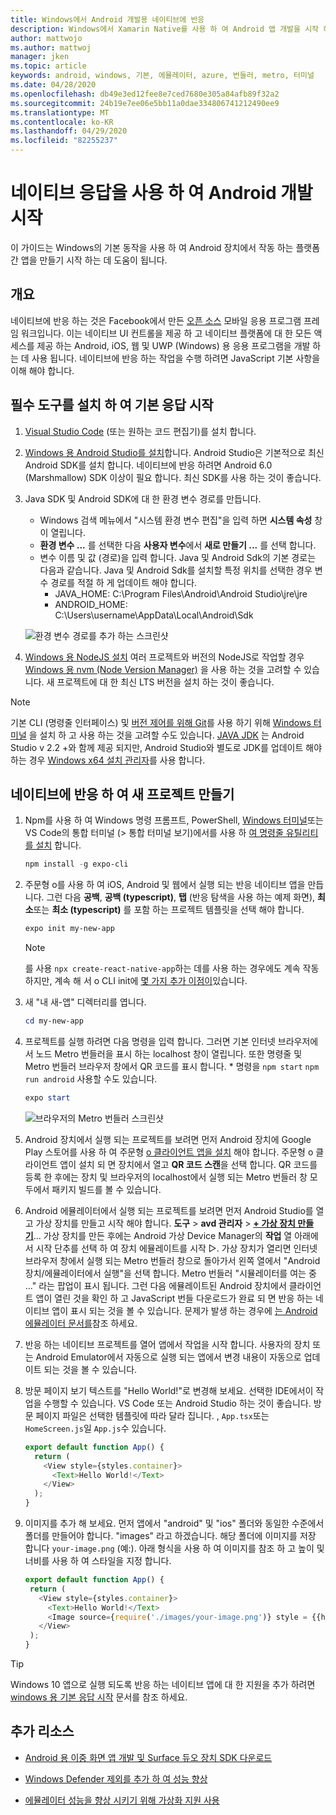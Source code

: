 ```yaml
---
title: Windows에서 Android 개발용 네이티브에 반응
description: Windows에서 Xamarin Native를 사용 하 여 Android 앱 개발을 시작 하세요.
author: mattwojo
ms.author: mattwoj
manager: jken
ms.topic: article
keywords: android, windows, 기본, 에뮬레이터, azure, 번들러, metro, 터미널
ms.date: 04/28/2020
ms.openlocfilehash: db49e3ed12fee8e7ced7680e305a84afb89f32a2
ms.sourcegitcommit: 24b19e7ee06e5bb11a0dae334806741212490ee9
ms.translationtype: MT
ms.contentlocale: ko-KR
ms.lasthandoff: 04/29/2020
ms.locfileid: "82255237"
---
```

# <a name="get-started-developing-for-android-using-react-native"></a>네이티브 응답을 사용 하 여 Android 개발 시작

이 가이드는 Windows의 기본 동작을 사용 하 여 Android 장치에서 작동 하는 플랫폼 간 앱을 만들기 시작 하는 데 도움이 됩니다.

## <a name="overview"></a>개요

네이티브에 반응 하는 것은 Facebook에서 만든 [오픈 소스](https://github.com/facebook/react-native) 모바일 응용 프로그램 프레임 워크입니다. 이는 네이티브 UI 컨트롤을 제공 하 고 네이티브 플랫폼에 대 한 모든 액세스를 제공 하는 Android, iOS, 웹 및 UWP (Windows) 용 응용 프로그램을 개발 하는 데 사용 됩니다. 네이티브에 반응 하는 작업을 수행 하려면 JavaScript 기본 사항을 이해 해야 합니다.

## <a name="get-started-with-react-native-by-installing-required-tools"></a>필수 도구를 설치 하 여 기본 응답 시작

1. [Visual Studio Code](https://code.visualstudio.com) (또는 원하는 코드 편집기)를 설치 합니다.

2. [Windows 용 Android Studio를 설치](https://developer.android.com/studio)합니다. Android Studio은 기본적으로 최신 Android SDK를 설치 합니다. 네이티브에 반응 하려면 Android 6.0 (Marshmallow) SDK 이상이 필요 합니다. 최신 SDK를 사용 하는 것이 좋습니다.

3. Java SDK 및 Android SDK에 대 한 환경 변수 경로를 만듭니다.
    - Windows 검색 메뉴에서 "시스템 환경 변수 편집"을 입력 하면 **시스템 속성** 창이 열립니다.
    - **환경 변수 ...** 를 선택한 다음 **사용자 변수**에서 **새로 만들기 ...** 를 선택 합니다.
    - 변수 이름 및 값 (경로)을 입력 합니다. Java 및 Android Sdk의 기본 경로는 다음과 같습니다. Java 및 Android Sdk를 설치할 특정 위치를 선택한 경우 변수 경로를 적절 하 게 업데이트 해야 합니다.
        - JAVA_HOME: C:\Program Files\Android\Android Studio\jre\jre
        - ANDROID_HOME: C:\Users\username\AppData\Local\Android\Sdk

    ![환경 변수 경로를 추가 하는 스크린샷](../images/add-environmental-variable-path.png)

4. [Windows 용 NodeJS 설치](https://nodejs.org/en/) 여러 프로젝트와 버전의 NodeJS로 작업할 경우 [Windows 용 nvm (Node Version Manager)](https://github.com/coreybutler/nvm-windows#node-version-manager-nvm-for-windows) 을 사용 하는 것을 고려할 수 있습니다. 새 프로젝트에 대 한 최신 LTS 버전을 설치 하는 것이 좋습니다.

> [!NOTE]
> 기본 CLI (명령줄 인터페이스) 및 [버전 제어를 위해 Git](https://git-scm.com/downloads)를 사용 하기 위해 [Windows 터미널](https://www.microsoft.com/p/windows-terminal-preview/9n0dx20hk701?activetab=pivot:overviewtab) 을 설치 하 고 사용 하는 것을 고려할 수도 있습니다. [JAVA JDK](https://www.oracle.com/java/technologies/javase-downloads.html) 는 Android Studio v 2.2 +와 함께 제공 되지만, Android Studio와 별도로 JDK를 업데이트 해야 하는 경우 [Windows x64 설치 관리자](https://www.oracle.com/java/technologies/javase-jdk14-downloads.html)를 사용 합니다.

## <a name="create-a-new-project-with-react-native"></a>네이티브에 반응 하 여 새 프로젝트 만들기

1. Npm를 사용 하 여 Windows 명령 프롬프트, PowerShell, [Windows 터미널](https://www.microsoft.com/p/windows-terminal-preview/9n0dx20hk701?activetab=pivot:overviewtab)또는 VS Code의 통합 터미널 (> 통합 터미널 보기)에서를 사용 하 [여 명령줄 유틸리티를 설치](https://docs.expo.io/versions/latest/) 합니다.

    ```powershell
    npm install -g expo-cli
    ```

2. 주문형 o를 사용 하 여 iOS, Android 및 웹에서 실행 되는 반응 네이티브 앱을 만듭니다. 그런 다음 **공백**, **공백 (typescript)**, **탭** (반응 탐색을 사용 하는 예제 화면), **최소**또는 **최소 (typescript)** 를 포함 하는 프로젝트 템플릿을 선택 해야 합니다.

    ```powershell
    expo init my-new-app
    ```

    > [!NOTE]
    > 를 사용 `npx create-react-native-app`하는 데를 사용 하는 경우에도 계속 작동 하지만, 계속 해 서 o CLI init에 [몇 가지 추가 이점이](https://github.com/react-native-community/discussions-and-proposals/issues/23)있습니다.

3. 새 "내 새-앱" 디렉터리를 엽니다.

    ```powershell
    cd my-new-app
    ```

4. 프로젝트를 실행 하려면 다음 명령을 입력 합니다. 그러면 기본 인터넷 브라우저에서 노드 Metro 번들러을 표시 하는 localhost 창이 열립니다. 또한 명령줄 및 Metro 번들러 브라우저 창에서 QR 코드를 표시 합니다. * 명령을 `npm start` `npm run android` 사용할 수도 있습니다.

     ```powershell
    expo start
    ```

    ![브라우저의 Metro 번들러 스크린샷](../images/metro-bundler.png)

5. Android 장치에서 실행 되는 프로젝트를 보려면 먼저 Android 장치에 Google Play 스토어를 사용 하 여 주문형 [o 클라이언트 앱을 설치](https://play.google.com/store/apps/details?id=host.exp.exponent&hl=en_US) 해야 합니다. 주문형 o 클라이언트 앱이 설치 되 면 장치에서 열고 **QR 코드 스캔**을 선택 합니다. QR 코드를 등록 한 후에는 장치 및 브라우저의 localhost에서 실행 되는 Metro 번들러 창 모두에서 패키지 빌드를 볼 수 있습니다.

6. Android 에뮬레이터에서 실행 되는 프로젝트를 보려면 먼저 Android Studio를 열고 가상 장치를 만들고 시작 해야 합니다. **도구** > **avd 관리자** > **[+ 가상 장치 만들기](https://developer.android.com/studio/run/managing-avds#createavd)**... 가상 장치를 만든 후에는 Android 가상 Device Manager의 **작업** 열 아래에서 시작 단추를 선택 하 여 장치 에뮬레이트를 시작 ▷. 가상 장치가 열리면 인터넷 브라우저 창에서 실행 되는 Metro 번들러 창으로 돌아가서 왼쪽 열에서 "Android 장치/에뮬레이터에서 실행"을 선택 합니다. Metro 번들러 "시뮬레이터를 여는 중 ..." 라는 팝업이 표시 됩니다. 그런 다음 에뮬레이트된 Android 장치에서 클라이언트 앱이 열린 것을 확인 하 고 JavaScript 번들 다운로드가 완료 되 면 반응 하는 네이티브 앱이 표시 되는 것을 볼 수 있습니다. 문제가 발생 하는 경우에 [는 Android 에뮬레이터 문서를](https://docs.expo.io/workflow/android-studio-emulator/)참조 하세요.

7. 반응 하는 네이티브 프로젝트를 열어 앱에서 작업을 시작 합니다. 사용자의 장치 또는 Android Emulator에서 자동으로 실행 되는 앱에서 변경 내용이 자동으로 업데이트 되는 것을 볼 수 있습니다.

8. 방문 페이지 보기 텍스트를 "Hello World!"로 변경해 보세요. 선택한 IDE에서이 작업을 수행할 수 있습니다. VS Code 또는 Android Studio 하는 것이 좋습니다. 방문 페이지 파일은 선택한 템플릿에 따라 달라 집니다. , `App.tsx`또는 `HomeScreen.js`일 `App.js`수 있습니다.

    ```typescript
    export default function App() {
      return (
        <View style={styles.container}>
          <Text>Hello World!</Text>
        </View>
      );
    }
    ```

9. 이미지를 추가 해 보세요. 먼저 앱에서 "android" 및 "ios" 폴더와 동일한 수준에서 폴더를 만들어야 합니다. "images" 라고 하겠습니다. 해당 폴더에 이미지를 저장 합니다 `your-image.png` (예:). 아래 형식을 사용 하 여 이미지를 참조 하 고 높이 및 너비를 사용 하 여 스타일을 지정 합니다.

     ```typescript
    export default function App() {
      return (
        <View style={styles.container}>
          <Text>Hello World!</Text>
          <Image source={require('./images/your-image.png')} style = {{height: 200, width: 250, }} />
        </View>
      );
    }
    ```

> [!TIP]
> Windows 10 앱으로 실행 되도록 반응 하는 네이티브 앱에 대 한 지원을 추가 하려면 [windows 용 기본 응답 시작](https://microsoft.github.io/react-native-windows/docs/getting-started) 문서를 참조 하세요.

## <a name="additional-resources"></a>추가 리소스

- [Android 용 이중 화면 앱 개발 및 Surface 듀오 장치 SDK 다운로드](https://docs.microsoft.com/dual-screen/android/)

- [Windows Defender 제외를 추가 하 여 성능 향상](defender-settings.md)

- [에뮬레이터 성능을 향상 시키기 위해 가상화 지원 사용](emulator.md#enable-virtualization-support)
